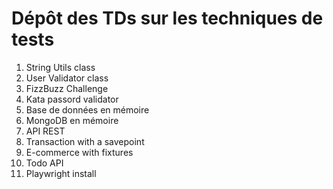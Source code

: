 # Dépôt des TDs sur les techniques de tests

1. String Utils class
2. User Validator class
3. FizzBuzz Challenge
4. Kata passord validator
5. Base de données en mémoire
6. MongoDB en mémoire
7. API REST
8. Transaction with a savepoint
9. E-commerce with fixtures
10. Todo API
11. Playwright install